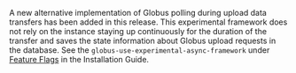 A new alternative implementation of Globus polling during upload data transfers has been added in this release. This experimental framework does not rely on the instance staying up continuously for the duration of the transfer and saves the state information about Globus upload requests in the database. See the `globus-use-experimental-async-framework` under [Feature Flags](https://dataverse-guide--10781.org.readthedocs.build/en/10781/installation/config.html#feature-flags) in the Installation Guide.
